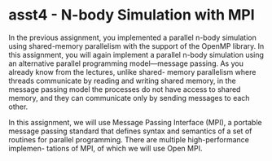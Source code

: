 # asst4 - N-body Simulation with MPI
In the previous assignment, you implemented a parallel n-body simulation using shared-memory parallelism with the
support of the OpenMP library. In this assignment, you will again implement a parallel n-body simulation using an
alternative parallel programming model—message passing. As you already know from the lectures, unlike shared-
memory parallelism where threads communicate by reading and writing shared memory, in the message passing
model the processes do not have access to shared memory, and they can communicate only by sending messages to
each other.

In this assignment, we will use Message Passing Interface (MPI), a portable message passing standard that defines
syntax and semantics of a set of routines for parallel programming. There are multiple high-performance implemen-
tations of MPI, of which we will use Open MPI. 
